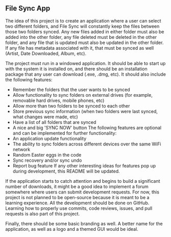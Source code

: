 ## File Sync App

The idea of this project is to create an application where a user can select two different folders, and File Sync will constantly keep the files between those two folders synced. Any new files added in either folder must also be added into the other folder, any file deleted must be deleted in the other folder, and any file that is updated must also be updated in the other folder. If any file has metadata associated with it, that must be synced as well (Artist, Date Downloaded, Album, etc).

The project must run in a windowed application. It should be able to start up with the system it is installed on, and there should be an installation package that any user can download (.exe, .dmg, etc). It should also include the following features:
- Remember the folders that the user wants to be synced
- Allow functionality to sync folders on external drives (for example, removable hard drives, mobile phones, etc)
- Allow more than two folders to be synced to each other
- Store previous sync information (when two folders were last synced, what changes were made, etc)
- Have a list of all folders that are synced
- A nice and big 'SYNC NOW' button
The following features are optional and can be implemented for further functionality:
- An application update functionality
- The ability to sync folders across different devices over the same WiFi network
- Random Easter eggs in the code
- Sync recovery and/or sync undo
- Report bug feature
If any other interesting ideas for features pop up during development, this README will be updated.

If the application starts to catch attention and begins to build a significant number of downloads, it might be a good idea to implement a forum somewhere where users can submit development requests. For now, this project is not planned to be open-source because it is meant to be a learning experience. All the development should be done on GitHub. Learning how to properly use commits, code reviews, issues, and pull requests is also part of this project.

Finally, there should be some basic branding as well. A better name for the application, as well as a logo and a themed GUI would be ideal.